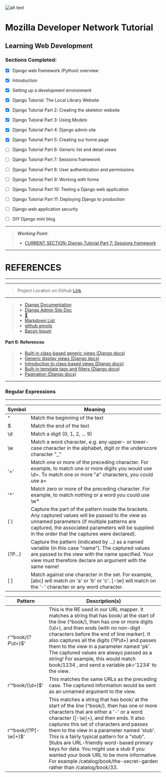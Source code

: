![alt text](https://yt3.ggpht.com/a-/AAuE7mAQox-RNLVUSg2hWFhsB5E8oWOtHprcJI08zA=s288-mo-c-c0xffffffff-rj-k-no)
# Mozilla Developer Network Tutorial
## Learning Web Development

### Sections Completed:
- [x] Django web framework (Python) overview
- [x] Introduction
- [x] Setting up a development environment
- [x] Django Tutorial: The Local Library Website
- [x] Django Tutorial Part 2: Creating the skeleton website
- [x] Django Tutoiral Part 3: Using Models
- [X] Django Tutorial Part 4: Django admin site
- [X] Django Tutorial Part 5: Creating our home page
- [ ] Django Tutorial Part 6: Generic list and detail views
- [ ] Django Tutorial Part 7: Sessions framework
- [ ] Django Tutorial Part 8: User authentication and permissions
- [ ] Django Tutorial Part 9: Working with forms
- [ ] Django Tutorial Part 10: Testing a Django web application
- [ ] Django Tutorial Part 11: Deploying Django to production
- [ ] Django web application security
- [ ] DIY Django mini blog



---
> _**Working Point**_:
> - [CURRENT SECTION: Django Tutorial Part 7: Sessions framework](https://developer.mozilla.org/en-US/docs/Learn/Server-side/Django/Sessions#Overview)

---
# REFERENCES
---

---
> Project Location on Github [Link](https://github.com/mdn/django-locallibrary-tutorial)
---
> - [Django Documentation](https://docs.djangoproject.com/en/2.1/)
> - [Django Admin Site Doc](https://docs.djangoproject.com/en/2.1/ref/contrib/admin/)
> - [ :ocean: ](http://localhost:8000/admin/)
> - [Markdown List](https://guides.github.com/features/mastering-markdown/)
> - [github emojis](https://github.com/ikatyang/emoji-cheat-sheet/blob/master/README.md)
> - [Bacon Ipsum](https://baconipsum.com/?paras=5&type=all-meat&start-with-lorem=1)


#### Part 6: References
> - [Built-in class-based generic views (Django docs)](https://docs.djangoproject.com/en/2.1/topics/class-based-views/generic-display/)
> - [Generic display views (Django docs)](https://docs.djangoproject.com/en/2.1/ref/class-based-views/generic-display/)
> - [Introduction to class-based views (Django docs)](https://docs.djangoproject.com/en/2.1/topics/class-based-views/intro/)
> - [Built-in template tags and filters (Django docs)](https://docs.djangoproject.com/en/2.1/ref/templates/builtins)
> - [Pagination (Django docs)](https://docs.djangoproject.com/en/2.1/topics/pagination/)

---

### Regular Expressions

---
Symbol          | Meaning
------          | ----------
^ 	            |   Match the beginning of the text
$   	        | 	Match the end of the text
\d 	            | 	Match a digit (0, 1, 2, ... 9)
\w 	            | 	Match a word character, e.g. any upper- or lower-case character in the alphabet, digit or the underscore character "_"
'+' 	            | 	Match one or more of the preceding character. For example, to match one or more digits you would use \d+. To match one or more "a" characters, you could use a+
'*'               | 	Match zero or more of the preceding character. For example, to match nothing or a word you could use \w*
( )             | 	Capture the part of the pattern inside the brackets. Any captured values will be passed to the view as unnamed parameters (if multiple patterns are captured, the associated parameters will be supplied in the order that the captures were declared).
(?P<name>...)   | 	Capture the pattern (indicated by ...) as a named variable (in this case "name"). The captured values are passed to the view with the name specified. Your view must therefore declare an argument with the same name!
[  ]            | 	Match against one character in the set. For example, [abc] will match on 'a' or 'b' or 'c'. [-\w] will match on the '-' character or any word character.

Pattern                     |       	Description(s)
--------------------------- |  -------------------------------- 
r'^book/(?P<pk>\d+)$' 	    |  This is the RE used in our URL mapper. It matches a string that has book/ at the start of the line (^book/), then has one or more digits (\d+), and then ends (with no non-digit characters before the end of line marker). It also captures all the digits (?P<pk>\d+) and passes them to the view in a parameter named 'pk'. The captured values are always passed as a string! For example, this would match book/1234 , and send a variable pk='1234' to the view.
r'^book/(\d+)$' 	        |  This matches the same URLs as the preceding case. The captured information would be sent as an unnamed argument to the view.
r'^book/(?P<stub>[-\w]+)$' 	|  This matches a string that has book/ at the start of the line (^book/), then has one or more characters that are either a '-' or a word character ([-\w]+), and then ends. It also captures this set of characters and passes them to the view in a parameter named 'stub'. This is a fairly typical pattern for a "stub". Stubs are URL-friendly word-based primary keys for data. You might use a stub if you wanted your book URL to be more informative. For example /catalog/book/the-secret-garden rather than /catalog/book/33.
